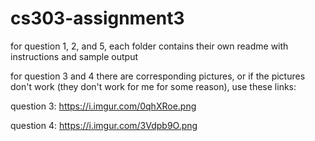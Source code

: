 # cs303-assignment3

for question 1, 2, and 5, each folder contains their own readme with instructions and sample output

for question 3 and 4 there are corresponding pictures, or if the pictures don't work (they don't work for me for some reason), use these links:

question 3: https://i.imgur.com/0qhXRoe.png

question 4: https://i.imgur.com/3Vdpb9O.png
